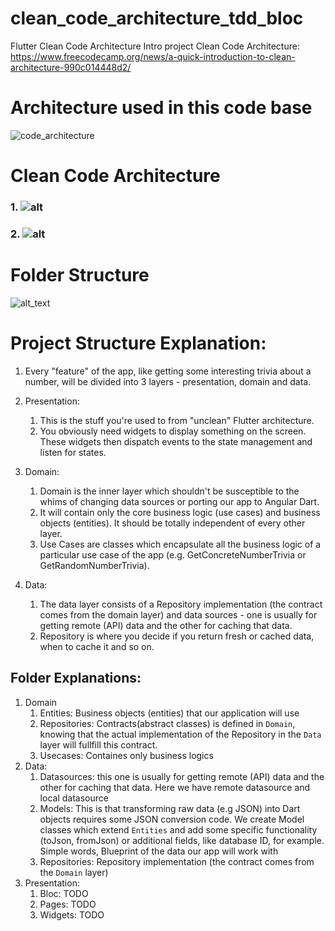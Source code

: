 # clean_code_architecture_tdd_bloc
Flutter Clean Code Architecture Intro project
Clean Code Architecture: https://www.freecodecamp.org/news/a-quick-introduction-to-clean-architecture-990c014448d2/
# Architecture used in this code base
![code_architecture](https://raw.githubusercontent.com/ResoCoder/flutter-tdd-clean-architecture-course/master/architecture-proposal.png)
# Clean Code Architecture
### 1. ![alt](https://cdn-media-1.freecodecamp.org/images/oVVbTLR5gXHgP8Ehlz1qzRm5LLjX9kv2Zri6)
### 2. ![alt](https://cdn-media-1.freecodecamp.org/images/YsN6twE3-4Q4OYpgxoModmx29I8zthQ3f0OR)
# Folder Structure
![alt_text](https://raw.githubusercontent.com/arc-arnob/clean_code_architecture_tdd_bloc/main/reference_images/Screenshot%202023-04-21%20at%2012.53.56%20PM.png)

# Project Structure Explanation:

1. Every "feature" of the app, like getting some interesting trivia about a number, will be divided into 3 layers - presentation, domain and data.
2. Presentation:
    1. This is the stuff you're used to from "unclean" Flutter architecture. 
    2. You obviously need widgets to display something on the screen. These widgets then dispatch events to the state management and listen for states.

3. Domain:
    1. Domain is the inner layer which shouldn't be susceptible to the whims of changing data sources or porting our app to Angular Dart.
    2. It will contain only the core business logic (use cases) and business objects (entities). It should be totally independent of every other layer.
    3. Use Cases are classes which encapsulate all the business logic of a particular use case of the app (e.g. GetConcreteNumberTrivia or GetRandomNumberTrivia).

4. Data:
    1. The data layer consists of a Repository implementation (the contract comes from the domain layer) and data sources - one is usually for getting remote (API) data and the other for caching that data. 
    2. Repository is where you decide if you return fresh or cached data, when to cache it and so on.

## Folder Explanations:

1. Domain
    1. Entities: Business objects (entities) that our application will use
    2. Repositories: Contracts(abstract classes) is defined in `Domain`, knowing that the actual implementation of the Repository in the `Data` layer will fullfill this contract.
    3. Usecases: Containes only business logics
3. Data:
    1. Datasources: this one is usually for getting remote (API) data and the other for caching that data. Here we have remote datasource and local datasource
    2. Models: This is that transforming raw data (e.g JSON) into Dart objects requires some JSON conversion code. We create Model classes which extend `Entities` and add some specific functionality (toJson, fromJson) or additional fields, like database ID, for example. Simple words, Blueprint of the data our app will work with
    3. Repositories: Repository implementation (the contract comes from the `Domain` layer)
4. Presentation: 
    1. Bloc: TODO
    2. Pages: TODO
    3. Widgets: TODO


